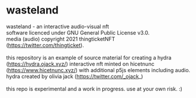 # wasteland
wasteland - an interactive audio-visual nft
<br>software licenced under GNU General Public License v3.0.
<br>media (audio) copyright 2021 thingticketNFT (https://twitter.com/thingticket).
<br>
<br>this repository is an example of source material for creating a hydra (https://hydra.ojack.xyz/) interactive nft minted on hicetnunc (https://www.hicetnunc.xyz/) with additional p5js elements including audio. hydra created by olivia jack (https://twitter.com/_ojack_)
<br>
<br>this repo is experimental and a work in progress. use at your own risk. :)
